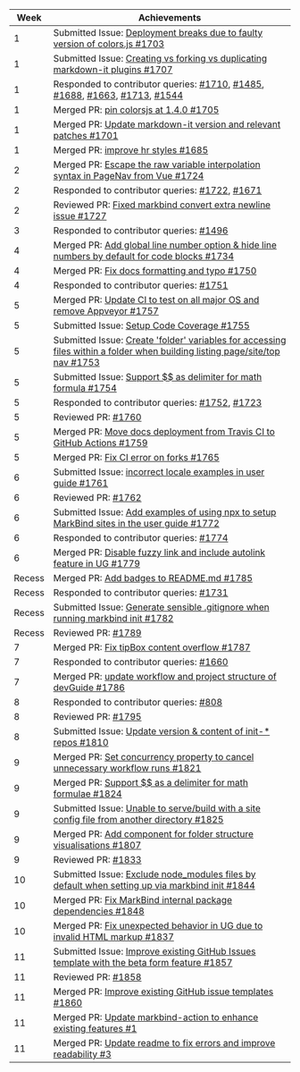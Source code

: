 | Week   | Achievements                                                                                                                                                                                                                                                                                                                                                                                       |
|--------|----------------------------------------------------------------------------------------------------------------------------------------------------------------------------------------------------------------------------------------------------------------------------------------------------------------------------------------------------------------------------------------------------|
| 1      | Submitted Issue: [Deployment breaks due to faulty version of colors.js #1703](https://github.com/MarkBind/markbind/issues/1703)                                                                                                                                                                                                                                                                    |
| 1      | Submitted Issue: [Creating vs forking vs duplicating markdown-it plugins #1707](https://github.com/MarkBind/markbind/issues/1707)                                                                                                                                                                                                                                                                  |
| 1      | Responded to contributor queries: [#1710](https://github.com/MarkBind/markbind/issues/1710), [#1485](https://github.com/MarkBind/markbind/issues/1485), [#1688](https://github.com/MarkBind/markbind/issues/1688), [#1663](https://github.com/MarkBind/markbind/issues/1663), [#1713](https://github.com/MarkBind/markbind/issues/1713), [#1544](https://github.com/MarkBind/markbind/issues/1544) |
| 1      | Merged PR: [pin colorsjs at 1.4.0 #1705](https://github.com/MarkBind/markbind/pull/1705)                                                                                                                                                                                                                                                                                                           |
| 1      | Merged PR: [Update markdown-it version and relevant patches #1701](https://github.com/MarkBind/markbind/pull/1701)                                                                                                                                                                                                                                                                                 |
| 1      | Merged PR: [improve hr styles #1685](https://github.com/MarkBind/markbind/pull/1685)                                                                                                                                                                                                                                                                                                               |
| 2      | Merged PR: [Escape the raw variable interpolation syntax in PageNav from Vue #1724](https://github.com/MarkBind/markbind/pull/1724)                                                                                                                                                                                                                                                                |
| 2      | Responded to contributor queries: [#1722](https://github.com/MarkBind/markbind/pull/1722), [#1671](https://github.com/MarkBind/markbind/issues/1671)                                                                                                                                                                                                                                               |
| 2      | Reviewed PR: [Fixed markbind convert extra newline issue #1727](https://github.com/MarkBind/markbind/pull/1727)                                                                                                                                                                                                                                                                                    |
| 3      | Responded to contributor queries: [#1496](https://github.com/MarkBind/markbind/issues/1496)                                                                                                                                                                                                                                                                                                        |
| 4      | Merged PR: [Add global line number option & hide line numbers by default for code blocks #1734](https://github.com/MarkBind/markbind/pull/1734)                                                                                                                                                                                                                                                    |
| 4      | Merged PR: [Fix docs formatting and typo #1750](https://github.com/MarkBind/markbind/pull/1750)                                                                                                                                                                                                                                                                                                    |
| 4      | Responded to contributor queries: [#1751](https://github.com/MarkBind/markbind/issues/1751)                                                                                                                                                                                                                                                                                                        |
| 5      | Merged PR: [Update CI to test on all major OS and remove Appveyor #1757](https://github.com/MarkBind/markbind/pull/1757)                                                                                                                                                                                                                                                                           |
| 5      | Submitted Issue: [Setup Code Coverage #1755](https://github.com/MarkBind/markbind/issues/1755)                                                                                                                                                                                                                                                                                                     |
| 5      | Submitted Issue: [Create 'folder' variables for accessing files within a folder when building listing page/site/top nav #1753](https://github.com/MarkBind/markbind/issues/1753)                                                                                                                                                                                                                   |
| 5      | Submitted Issue: [Support $$ as delimiter for math formula #1754](https://github.com/MarkBind/markbind/issues/1754)                                                                                                                                                                                                                                                                                |
| 5      | Responded to contributor queries: [#1752](https://github.com/MarkBind/markbind/issues/1752), [#1723](https://github.com/MarkBind/markbind/issues/1723)                                                                                                                                                                                                                                             |
| 5      | Reviewed PR: [#1760](https://github.com/MarkBind/markbind/pull/1760)                                                                                                                                                                                                                                                                                                                               |
| 5      | Merged PR: [Move docs deployment from Travis CI to GitHub Actions #1759](https://github.com/MarkBind/markbind/pull/1759)                                                                                                                                                                                                                                                                           |
| 5      | Merged PR: [Fix CI error on forks #1765](https://github.com/MarkBind/markbind/pull/1765)                                                                                                                                                                                                                                                                                                           |
| 6      | Submitted Issue: [incorrect locale examples in user guide #1761](https://github.com/MarkBind/markbind/issues/1761)                                                                                                                                                                                                                                                                                 |
| 6      | Reviewed PR: [#1762](https://github.com/MarkBind/markbind/pull/1762)                                                                                                                                                                                                                                                                                                                               |
| 6      | Submitted Issue: [Add examples of using npx to setup MarkBind sites in the user guide #1772](https://github.com/MarkBind/markbind/issues/1772)                                                                                                                                                                                                                                                     |
| 6      | Responded to contributor queries: [#1774](https://github.com/MarkBind/markbind/issues/1774)                                                                                                                                                                                                                                                                                                        |
| 6      | Merged PR: [Disable fuzzy link and include autolink feature in UG #1779](https://github.com/MarkBind/markbind/pull/1779)                                                                                                                                                                                                                                                                           |
| Recess | Merged PR: [Add badges to README.md #1785](https://github.com/MarkBind/markbind/pull/1785)                                                                                                                                                                                                                                                                                                         |
| Recess | Responded to contributor queries: [#1731](https://github.com/MarkBind/markbind/issues/1731)                                                                                                                                                                                                                                                                                                        |
| Recess | Submitted Issue: [Generate sensible .gitignore when running markbind init #1782](https://github.com/MarkBind/markbind/issues/1782)                                                                                                                                                                                                                                                                 |
| Recess | Reviewed PR: [#1789](https://github.com/MarkBind/markbind/pull/1789)                                                                                                                                                                                                                                                                                                                               |
| 7      | Merged PR: [Fix tipBox content overflow #1787](https://github.com/MarkBind/markbind/pull/1787)                                                                                                                                                                                                                                                                                                     |
| 7      | Responded to contributor queries: [#1660](https://github.com/MarkBind/markbind/issues/1660)                                                                                                                                                                                                                                                                                                        |
| 7      | Merged PR: [update workflow and project structure of devGuide #1786](https://github.com/MarkBind/markbind/pull/1786)                                                                                                                                                                                                                                                                               |
| 8      | Responded to contributor queries: [#808](https://github.com/MarkBind/markbind/issues/808)                                                                                                                                                                                                                                                                                                          |
| 8      | Reviewed PR: [#1795](https://github.com/MarkBind/markbind/pull/1795)                                                                                                                                                                                                                                                                                                                               |
| 8      | Submitted Issue: [Update version & content of init-* repos #1810](https://github.com/MarkBind/markbind/issues/1810)                                                                                                                                                                                                                                                                                |
| 9      | Merged PR: [Set concurrency property to cancel unnecessary workflow runs #1821](https://github.com/MarkBind/markbind/pull/1821)                                                                                                                                                                                                                                                                    |
| 9      | Merged PR: [Support $$ as a delimiter for math formulae #1824](https://github.com/MarkBind/markbind/pull/1824)                                                                                                                                                                                                                                                                                     |
| 9      | Submitted Issue: [Unable to serve/build with a site config file from another directory #1825](https://github.com/MarkBind/markbind/issues/1825)                                                                                                                                                                                                                                                    |
| 9      | Merged PR: [Add <tree> component for folder structure visualisations #1807](https://github.com/MarkBind/markbind/pull/1807)                                                                                                                                                                                                                                                                        |
| 9      | Reviewed PR: [#1833](https://github.com/MarkBind/markbind/pull/1833)                                                                                                                                                                                                                                                                                                                               |
| 10     | Submitted Issue: [Exclude node_modules files by default when setting up via markbind init #1844](https://github.com/MarkBind/markbind/issues/1844)                                                                                                                                                                                                                                                 |
| 10     | Merged PR: [Fix MarkBind internal package dependencies #1848](https://github.com/MarkBind/markbind/pull/1848)                                                                                                                                                                                                                                                                                      |
| 10     | Merged PR: [Fix unexpected behavior in UG due to invalid HTML markup #1837](https://github.com/MarkBind/markbind/pull/1837)                                                                                                                                                                                                                                                                        |
| 11     | Submitted Issue: [Improve existing GitHub Issues template with the beta form feature #1857](https://github.com/MarkBind/markbind/issues/1857)                                                                                                                                                                                                                                                      |
| 11     | Reviewed PR: [#1858](https://github.com/MarkBind/markbind/pull/1858)                                                                                                                                                                                                                                                                                                                               |
| 11     | Merged PR: [Improve existing GitHub issue templates #1860](https://github.com/MarkBind/markbind/pull/1860)                                                                                                                                                                                                                                                                                         |
| 11     | Merged PR: [Update markbind-action to enhance existing features #1](https://github.com/MarkBind/markbind-action/pull/1)                                                                                                                                                                                                                                                                            |
| 11     | Merged PR: [Update readme to fix errors and improve readability #3](https://github.com/MarkBind/markbind-action/pull/3)                                                                                                                                                                                                                                                                            |